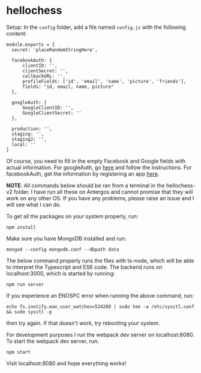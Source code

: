 # hellochess

Setup:
In the `config` folder, add a file named `config.js` with the following content:

    module.exports = {
      secret: 'placeRandomStringHere',

      facebookAuth: {
          clientID: '',
          clientSecret: '',
          callbackURL: '',
          profileFields: ['id', 'email', 'name', 'picture', 'friends'],
          fields: "id, email, name, picture"
      },

      googleAuth: {
          GoogleClientID: '',
          GoogleClientSecret: ''
      },

      production: '',
      staging: '',
      staging2: '',
      local: ''
    }

Of course, you need to fill in the empty Facebook and Google fields with actual
information. For googleAuth, go [here](https://developers.google.com/identity/sign-in/web/devconsole-project)
and follow the instructions. For facebookAuth, get the information by registering an app [here](https://developers.facebook.com/docs/apps/register).

**NOTE**: All commands below should be ran from a terminal in the hellochess-v2 folder.
I have run all these on Antergos and cannot promise that they will work on any other
OS. If you have any problems, please raise an issue and I will see what I can do.

To get all the packages on your system properly, run:

`npm install`

Make sure you have MongoDB installed and run:

`mongod --config mongodb.conf --dbpath data`

The below command properly runs the files with ts-node, which will be able to interpret
the Typescript and ES6 code. The backend runs on localhost:3000, which is started by running:

`npm run server`

If you experience an ENOSPC error when running the above command, run:

`echo fs.inotify.max_user_watches=524288 | sudo tee -a /etc/sysctl.conf && sudo sysctl -p`

then try again. If that doesn't work, try rebooting your system.

For development purposes I run the webpack dev server on localhost:8080.
To start the webpack dev server, run:

`npm start`

Visit localhost:8080 and hope everything works!
